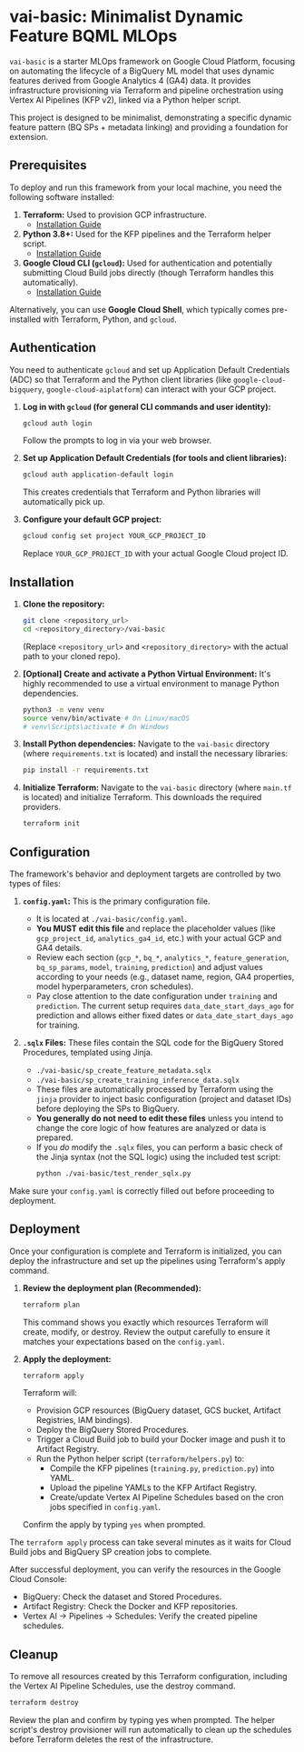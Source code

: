 # vai-basic: Minimalist Dynamic Feature BQML MLOps

`vai-basic` is a starter MLOps framework on Google Cloud Platform, focusing on automating the lifecycle of a BigQuery ML model that uses dynamic features derived from Google Analytics 4 (GA4) data. It provides infrastructure provisioning via Terraform and pipeline orchestration using Vertex AI Pipelines (KFP v2), linked via a Python helper script.

This project is designed to be minimalist, demonstrating a specific dynamic feature pattern (BQ SPs + metadata linking) and providing a foundation for extension.

## Prerequisites

To deploy and run this framework from your local machine, you need the following software installed:

1.  **Terraform:** Used to provision GCP infrastructure.
    *   [Installation Guide](https://developer.hashicorp.com/terraform/tutorials/aws-get-started/install-cli)
2.  **Python 3.8+:** Used for the KFP pipelines and the Terraform helper script.
    *   [Installation Guide](https://www.python.org/downloads/)
3.  **Google Cloud CLI (`gcloud`):** Used for authentication and potentially submitting Cloud Build jobs directly (though Terraform handles this automatically).
    *   [Installation Guide](https://cloud.google.com/sdk/docs/install)

Alternatively, you can use **Google Cloud Shell**, which typically comes pre-installed with Terraform, Python, and `gcloud`.

## Authentication

You need to authenticate `gcloud` and set up Application Default Credentials (ADC) so that Terraform and the Python client libraries (like `google-cloud-bigquery`, `google-cloud-aiplatform`) can interact with your GCP project.

1.  **Log in with `gcloud` (for general CLI commands and user identity):**
    ```bash
    gcloud auth login
    ```
    Follow the prompts to log in via your web browser.

2.  **Set up Application Default Credentials (for tools and client libraries):**
    ```bash
    gcloud auth application-default login
    ```
    This creates credentials that Terraform and Python libraries will automatically pick up.

3.  **Configure your default GCP project:**
    ```bash
    gcloud config set project YOUR_GCP_PROJECT_ID
    ```
    Replace `YOUR_GCP_PROJECT_ID` with your actual Google Cloud project ID.

## Installation

1.  **Clone the repository:**
    ```bash
    git clone <repository_url>
    cd <repository_directory>/vai-basic
    ```
    (Replace `<repository_url>` and `<repository_directory>` with the actual path to your cloned repo).

2.  **[Optional] Create and activate a Python Virtual Environment:**
    It's highly recommended to use a virtual environment to manage Python dependencies.
    ```bash
    python3 -m venv venv
    source venv/bin/activate # On Linux/macOS
    # venv\Scripts\activate # On Windows
    ```

3.  **Install Python dependencies:**
    Navigate to the `vai-basic` directory (where `requirements.txt` is located) and install the necessary libraries:
    ```bash
    pip install -r requirements.txt
    ```

4.  **Initialize Terraform:**
    Navigate to the `vai-basic` directory (where `main.tf` is located) and initialize Terraform. This downloads the required providers.
    ```bash
    terraform init
    ```

## Configuration

The framework's behavior and deployment targets are controlled by two types of files:

1.  **`config.yaml`:** This is the primary configuration file.
    *   It is located at `./vai-basic/config.yaml`.
    *   **You MUST edit this file** and replace the placeholder values (like `gcp_project_id`, `analytics_ga4_id`, etc.) with your actual GCP and GA4 details.
    *   Review each section (`gcp_*`, `bq_*`, `analytics_*`, `feature_generation`, `bq_sp_params`, `model`, `training`, `prediction`) and adjust values according to your needs (e.g., dataset name, region, GA4 properties, model hyperparameters, cron schedules).
    *   Pay close attention to the date configuration under `training` and `prediction`. The current setup requires `data_date_start_days_ago` for prediction and allows either fixed dates or `data_date_start_days_ago` for training.

2.  **`.sqlx` Files:** These files contain the SQL code for the BigQuery Stored Procedures, templated using Jinja.
    *   `./vai-basic/sp_create_feature_metadata.sqlx`
    *   `./vai-basic/sp_create_training_inference_data.sqlx`
    *   These files are automatically processed by Terraform using the `jinja` provider to inject basic configuration (project and dataset IDs) before deploying the SPs to BigQuery.
    *   **You generally do not need to edit these files** unless you intend to change the core logic of how features are analyzed or data is prepared.
    *   If you *do* modify the `.sqlx` files, you can perform a basic check of the Jinja syntax (not the SQL logic) using the included test script:
        ```bash
        python ./vai-basic/test_render_sqlx.py
        ```

Make sure your `config.yaml` is correctly filled out before proceeding to deployment.

## Deployment

Once your configuration is complete and Terraform is initialized, you can deploy the infrastructure and set up the pipelines using Terraform's apply command.

1.  **Review the deployment plan (Recommended):**
    ```bash
    terraform plan
    ```
    This command shows you exactly which resources Terraform will create, modify, or destroy. Review the output carefully to ensure it matches your expectations based on the `config.yaml`.

2.  **Apply the deployment:**
    ```bash
    terraform apply
    ```
    Terraform will:
    *   Provision GCP resources (BigQuery dataset, GCS bucket, Artifact Registries, IAM bindings).
    *   Deploy the BigQuery Stored Procedures.
    *   Trigger a Cloud Build job to build your Docker image and push it to Artifact Registry.
    *   Run the Python helper script (`terraform/helpers.py`) to:
        *   Compile the KFP pipelines (`training.py`, `prediction.py`) into YAML.
        *   Upload the pipeline YAMLs to the KFP Artifact Registry.
        *   Create/update Vertex AI Pipeline Schedules based on the cron jobs specified in `config.yaml`.

    Confirm the apply by typing `yes` when prompted.

The `terraform apply` process can take several minutes as it waits for Cloud Build jobs and BigQuery SP creation jobs to complete.

After successful deployment, you can verify the resources in the Google Cloud Console:
*   BigQuery: Check the dataset and Stored Procedures.
*   Artifact Registry: Check the Docker and KFP repositories.
*   Vertex AI -> Pipelines -> Schedules: Verify the created pipeline schedules.

## Cleanup

To remove all resources created by this Terraform configuration, including the Vertex AI Pipeline Schedules, use the destroy command.

```bash
terraform destroy
```
Review the plan and confirm by typing yes when prompted. The helper script's destroy provisioner will run automatically to clean up the schedules before Terraform deletes the rest of the infrastructure.  
